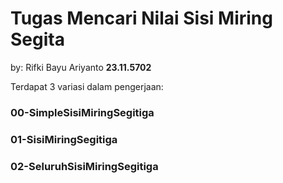 # Tugas Mencari Nilai Sisi Miring Segita
by: Rifki Bayu Ariyanto **23.11.5702**

Terdapat 3 variasi dalam pengerjaan:
### 00-SimpleSisiMiringSegitiga
### 01-SisiMiringSegitiga
### 02-SeluruhSisiMiringSegitiga